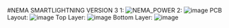 #NEMA SMARTLIGHTNING VERSION 3
1:
![NEMA_POWER](https://github.com/user-attachments/assets/8b9ee981-6714-47cf-b8d4-60b3d473fd6f)
2:
![image](https://github.com/user-attachments/assets/8ccd9706-43e2-4bba-86b5-811ebb55eeb6)
PCB Layout:
![image](https://github.com/user-attachments/assets/86dd6998-4e8c-4ff5-9aa8-5dfc3b097964)
Top Layer:
![image](https://github.com/user-attachments/assets/3ce540f8-1456-4650-a67f-adee2582843c)
Bottom Layer:
![image](https://github.com/user-attachments/assets/5ded0f46-0677-4c73-bec8-66692f7123d0)




